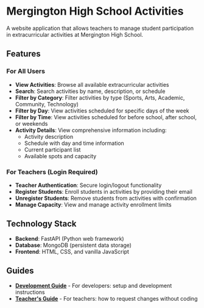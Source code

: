 # Mergington High School Activities

A website application that allows teachers to manage student participation in extracurricular activities at Mergington High School.

## Features

### For All Users
- **View Activities**: Browse all available extracurricular activities
- **Search**: Search activities by name, description, or schedule
- **Filter by Category**: Filter activities by type (Sports, Arts, Academic, Community, Technology)
- **Filter by Day**: View activities scheduled for specific days of the week
- **Filter by Time**: View activities scheduled for before school, after school, or weekends
- **Activity Details**: View comprehensive information including:
  - Activity description
  - Schedule with day and time information
  - Current participant list
  - Available spots and capacity

### For Teachers (Login Required)
- **Teacher Authentication**: Secure login/logout functionality
- **Register Students**: Enroll students in activities by providing their email
- **Unregister Students**: Remove students from activities with confirmation
- **Manage Capacity**: View and manage activity enrollment limits

## Technology Stack

- **Backend**: FastAPI (Python web framework)
- **Database**: MongoDB (persistent data storage)
- **Frontend**: HTML, CSS, and vanilla JavaScript

## Guides

- **[Development Guide](../docs/how-to-develop.md)** - For developers: setup and development instructions
- **[Teacher's Guide](../docs/teacher-guide.md)** - For teachers: how to request changes without coding
